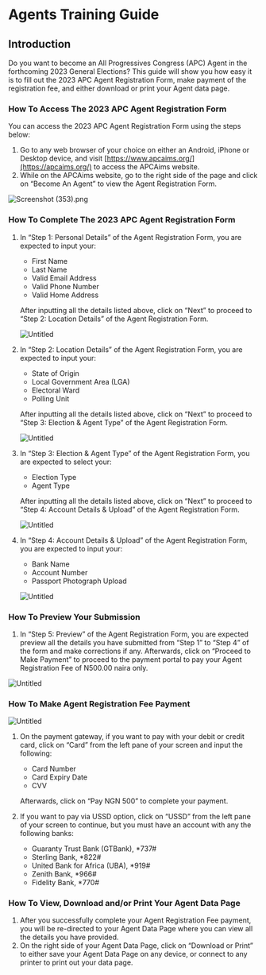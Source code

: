 # Agents Training Guide

## Introduction

Do you want to become an All Progressives Congress (APC) Agent in the forthcoming 2023 General Elections? This guide will show you how easy it is to fill out the 2023 APC Agent Registration Form, make payment of the registration fee, and either download or print your Agent data page.

### How To Access The 2023 APC Agent Registration Form

You can access the 2023 APC Agent Registration Form using the steps below:

1. Go to any web browser of your choice on either an Android, iPhone or Desktop device, and visit [https://www.apcaims.org/](https://apcaims.org/) to access the APCAims website.
2. While on the APCAims website, go to the right side of the page and click on “Become An Agent” to view the Agent Registration Form.

![Screenshot (353).png](<https://experienced-fontina-23f.notion.site/image/https%3A%2F%2Fs3-us-west-2.amazonaws.com%2Fsecure.notion-static.com%2Fc376a3a7-9de2-4e89-af33-fe78ae464c3d%2FScreenshot_(353).png?table=block&id=f7a677bd-8f8b-4f21-8e57-da05d3e94863&spaceId=b5c2dc75-7a39-4278-b8c3-7009fc5b6062&width=2000&userId=&cache=v2>)

### How To Complete The 2023 APC Agent Registration Form

1. In “Step 1: Personal Details” of the Agent Registration Form, you are expected to input your:

   - First Name
   - Last Name
   - Valid Email Address
   - Valid Phone Number
   - Valid Home Address

   After inputting all the details listed above, click on “Next” to proceed to “Step 2: Location Details” of the Agent Registration Form.

   ![Untitled](https://experienced-fontina-23f.notion.site/image/https%3A%2F%2Fs3-us-west-2.amazonaws.com%2Fsecure.notion-static.com%2F90185047-7210-4f25-91fc-f15ca2d48ad4%2FUntitled.png?table=block&id=679833f8-dce1-4639-a25d-33a24c4793e3&spaceId=b5c2dc75-7a39-4278-b8c3-7009fc5b6062&width=1440&userId=&cache=v2)

2. In “Step 2: Location Details” of the Agent Registration Form, you are expected to input your:

   - State of Origin
   - Local Government Area (LGA)
   - Electoral Ward
   - Polling Unit

   After inputting all the details listed above, click on “Next” to proceed to “Step 3: Election & Agent Type” of the Agent Registration Form.

   ![Untitled](https://experienced-fontina-23f.notion.site/image/https%3A%2F%2Fs3-us-west-2.amazonaws.com%2Fsecure.notion-static.com%2Fea901186-b140-40e1-8795-c80359644fc7%2FUntitled.png?table=block&id=c1c385d0-07fb-46b0-8f8e-4b07ae49d0aa&spaceId=b5c2dc75-7a39-4278-b8c3-7009fc5b6062&width=2000&userId=&cache=v2)

3. In “Step 3: Election & Agent Type” of the Agent Registration Form, you are expected to select your:

   - Election Type
   - Agent Type

   After inputting all the details listed above, click on “Next” to proceed to “Step 4: Account Details & Upload” of the Agent Registration Form.

   ![Untitled](https://experienced-fontina-23f.notion.site/image/https%3A%2F%2Fs3-us-west-2.amazonaws.com%2Fsecure.notion-static.com%2F6ba9912a-26cc-42a0-af21-0dcc1cfc5661%2FUntitled.png?table=block&id=4c3116c4-9d57-4e84-9a76-958d948c29ff&spaceId=b5c2dc75-7a39-4278-b8c3-7009fc5b6062&width=2000&userId=&cache=v2)

4. In “Step 4: Account Details & Upload” of the Agent Registration Form, you are expected to input your:

   - Bank Name
   - Account Number
   - Passport Photograph Upload

   ![Untitled](https://experienced-fontina-23f.notion.site/image/https%3A%2F%2Fs3-us-west-2.amazonaws.com%2Fsecure.notion-static.com%2Fa0a1ccc9-5679-4d50-bce6-4d20ae65c134%2FUntitled.png?table=block&id=6e6772c8-067d-4d3a-9f6e-25ffed1307be&spaceId=b5c2dc75-7a39-4278-b8c3-7009fc5b6062&width=2000&userId=&cache=v2)

### How To Preview Your Submission

1. In “Step 5: Preview” of the Agent Registration Form, you are expected preview all the details you have submitted from “Step 1” to “Step 4” of the form and make corrections if any. Afterwards, click on “Proceed to Make Payment” to proceed to the payment portal to pay your Agent Registration Fee of N500.00 naira only.

![Untitled](https://experienced-fontina-23f.notion.site/image/https%3A%2F%2Fs3-us-west-2.amazonaws.com%2Fsecure.notion-static.com%2F8306586a-d69e-4c05-b187-e8823f0a2985%2FUntitled.png?table=block&id=dbc379c7-07de-4565-bde9-a584bf79c404&spaceId=b5c2dc75-7a39-4278-b8c3-7009fc5b6062&width=2000&userId=&cache=v2)

### How To Make Agent Registration Fee Payment

![Untitled](https://experienced-fontina-23f.notion.site/image/https%3A%2F%2Fs3-us-west-2.amazonaws.com%2Fsecure.notion-static.com%2F7eccc2c7-31a4-451f-8415-1594dac25c21%2FUntitled.png?table=block&id=8cfd2bc7-3a77-426f-bfb2-6162d442b027&spaceId=b5c2dc75-7a39-4278-b8c3-7009fc5b6062&width=960&userId=&cache=v2)

1. On the payment gateway, if you want to pay with your debit or credit card, click on “Card” from the left pane of your screen and input the following:

   - Card Number
   - Card Expiry Date
   - CVV

   Afterwards, click on “Pay NGN 500” to complete your payment.

2. If you want to pay via USSD option, click on “USSD” from the left pane of your screen to continue, but you must have an account with any the following banks:
   - Guaranty Trust Bank (GTBank), \*737#
   - Sterling Bank, \*822#
   - United Bank for Africa (UBA), \*919#
   - Zenith Bank, \*966#
   - Fidelity Bank, \*770#

### How To View, Download and/or Print Your Agent Data Page

1. After you successfully complete your Agent Registration Fee payment, you will be re-directed to your Agent Data Page where you can view all the details you have provided.
2. On the right side of your Agent Data Page, click on “Download or Print” to either save your Agent Data Page on any device, or connect to any printer to print out your data page.
